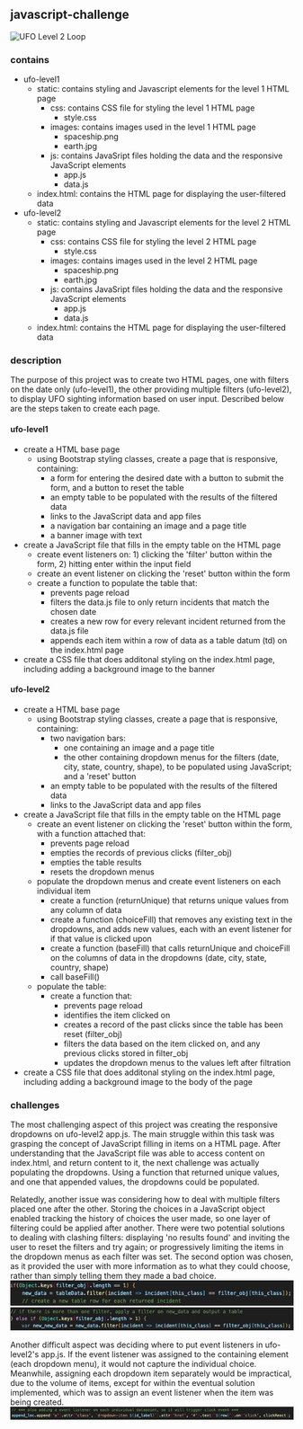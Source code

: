 ## javascript-challenge

![UFO Level 2 Loop](/images/ufo2Loop.gif)

### contains
- ufo-level1
    - static: contains styling and Javascript elements for the level 1 HTML page
        - css: contains CSS file for styling the level 1 HTML page
            - style.css
        - images: contains images used in the level 1 HTML page
            - spaceship.png
            - earth.jpg
        - js: contains JavaSript files holding the data and the responsive JavaScript elements
            - app.js
            - data.js
    - index.html: contains the HTML page for displaying the user-filtered data
- ufo-level2
    - static: contains styling and Javascript elements for the level 2 HTML page
        - css: contains CSS file for styling the level 2 HTML page
            - style.css
        - images: contains images used in the level 2 HTML page
            - spaceship.png
            - earth.jpg
        - js: contains JavaSript files holding the data and the responsive JavaScript elements
            - app.js
            - data.js
    - index.html: contains the HTML page for displaying the user-filtered data

### description

The purpose of this project was to create two HTML pages, one with filters on the date only (ufo-level1), the other providing multiple filters (ufo-level2), to display UFO sighting information based on user input. Described below are the steps taken to create each page.

#### ufo-level1

- create a HTML base page
    - using Bootstrap styling classes, create a page that is responsive, containing:
        - a form for entering the desired date with a button to submit the form, and a button to reset the table
        - an empty table to be populated with the results of the filtered data
        - links to the JavaScript data and app files
        - a navigation bar containing an image and a page title
        - a banner image with text
- create a JavaScript file that fills in the empty table on the HTML page
    - create event listeners on: 1) clicking the 'filter' button within the form, 2) hitting enter within the input field
    - create an event listener on clicking the 'reset' button within the form
    - create a function to populate the table that:
        - prevents page reload
        - filters the data.js file to only return incidents that match the chosen date
        - creates a new row for every relevant incident returned from the data.js file
        - appends each item within a row of data as a table datum (td) on the index.html page
- create a CSS file that does additonal styling on the index.html page, including adding a background image to the banner

#### ufo-level2

- create a HTML base page
    - using Bootstrap styling classes, create a page that is responsive, containing:
        - two navigation bars:
            - one containing an image and a page title
            - the other containing dropdown menus for the filters (date, city, state, country, shape), to be populated using JavaScript; and a 'reset' button
        - an empty table to be populated with the results of the filtered data
        - links to the JavaScript data and app files
- create a JavaScript file that fills in the empty table on the HTML page
    - create an event listener on clicking the 'reset' button within the form, with a function attached that:
        - prevents page reload
        - empties the records of previous clicks (filter_obj)
        - empties the table results
        - resets the dropdown menus
    - populate the dropdown menus and create event listeners on each individual item
        - create a function (returnUnique) that returns unique values from any column of data
        - create a function (choiceFill) that removes any existing text in the dropdowns, and adds new values, each with an event listener for if that value is clicked upon
        - create a function (baseFill) that calls returnUnique and choiceFill on the columns of data in the dropdowns (date, city, state, country, shape)
        - call baseFill()
    - populate the table:
        - create a function that:
            - prevents page reload
            - identifies the item clicked on
            - creates a record of the past clicks since the table has been reset (filter_obj)
            - filters the data based on the item clicked on, and any previous clicks stored in filter_obj
            - updates the dropdown menus to the values left after filtration
- create a CSS file that does additonal styling on the index.html page, including adding a background image to the body of the page

### challenges

The most challenging aspect of this project was creating the responsive dropdowns on ufo-level2 app.js. The main struggle within this task was grasping the concept of JavaScript filling in items on a HTML page. After understanding that the JavaScript file was able to access content on index.html, and return content to it, the next challenge was actually populating the dropdowns. Using a function that returned unique values, and one that appended values, the dropdowns could be populated.

Relatedly, another issue was considering how to deal with multiple filters placed one after the other. Storing the choices in a JavaScript object enabled tracking the history of choices the user made, so one layer of filtering could be applied after another. There were two potential solutions to dealing with clashing filters: displaying 'no results found' and inviting the user to reset the filters and try again; or progressively limiting the items in the dropdown menus as each filter was set. The second option was chosen, as it provided the user with more information as to what they could choose, rather than simply telling them they made a bad choice. 
![Initial Filter](/images/initialFilter.png)
![Additional Filters](/images/addtlFilters.png)

Another difficult aspect was deciding where to put event listeners in ufo-level2's app.js. If the event listener was assigned to the containing element (each dropdown menu), it would not capture the individual choice. Meanwhile, assigning each dropdown item separately would be impractical, due to the volume of items, except for within the eventual solution implemented, which was to assign an event listener when the item was being created. 
![Individual Event Listeners](/images/indivEventListeners.png)